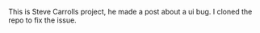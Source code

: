 
This is Steve Carrolls project, he made a post about a ui bug.  I cloned the repo to 
fix the issue.
